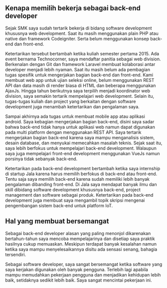 ## Kenapa memilih bekerja sebagai back-end developer
Sejak SMK saya sudah tertarik bekerja di bidang software development khususnya web development. Saat itu masih menggunakan plain PHP atau native dan framework Codeigniter. Serta belum menggunakan konsep back-end dan front-end.

Ketertarikan tersebut bertambah ketika kuliah semester pertama 2015. Ada event bernama Technocorner, saya mendaftar panitia sebagai web division. Berkenalan dengan Git dan framework Laravel membuat kolaborasi antar developer menjadi lebih nyaman. Saat itu masih belum ada pembagian tugas spesifik untuk mengerjakan bagian back-end dan front-end. Kami membuat web app untuk ujian seleksi online, belum menggunakan REST API dan data masih di render biasa di HTML dan beberapa menggunakan AjaxJs. Hingga tahun berikutnya saya terpilih menjadi koordinator web division, saya semakin tertarik mempelajari web development. Selain itu, tugas-tugas kuliah dan project yang berkaitan dengan software development juga menambah ketertarikan dan pengalaman saya.

Sampai akhirnya ada tugas untuk membuat mobile app atau aplikasi android. Saya kebagian mengerjakan bagian back-end, disini saya sadar bahwa back-end tidak hanya untuk aplikasi web namun dapat digunakan pada multi platform dengan menggunakan REST API. Saya tertarik mengerjakan bagian back-end karena saya mampu menganalisis sistem, desain database, dan menyukai memecahkan masalah teknis. Sejak saat itu, saya lebih berfokus untuk mempelajari back-end development. Walaupun saya juga mempelajari front-end development menggunakan VueJs namun porsinya tidak sebanyak back-end. 

Ketertarikan pada back-end development bertambah ketika saya internship di startup Jala karena harus memilih berfokus di back-end atau front-end. Tentu saja saya memilih back-end karena sudah memiliki lebih banyak pengalaman dibanding front-end. Di Jala saya mendapat banyak ilmu dan skill dibidang software development khususnya back-end, project management dan software sebagai produk. Ketertarikan pada back-end development juga membuat saya mengambil topik skripsi mengenai pengembangan sistem back-end untuk platform IoT.


## Hal yang membuat bersemangat
Sebagai back-end developer alasan yang paling menonjol dikarenakan bertahun-tahun saya mencoba mempelajarinya dan disetiap saya praktik hasilnya cukup memuaskan. Meskipun terdapat banyak kesalahan namun ketika saya mampu menyelesaikannya disitu ada sensasi senang, bahagia tersendiri. 

Sebagai software developer, saya sangat bersemangat ketika software yang saya kerjakan digunakan oleh banyak pengguna. Terlebih lagi apabila mampu memudahkan pekerjaan pengguna dan menjadikan kehidupan lebih baik, setidaknya sedikit lebih baik. Saya sangat mencintai pekerjaan ini.
